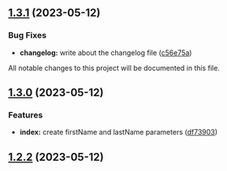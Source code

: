 

## [1.3.1](https://github.com/oluwatobiss/changelog-auto-gen-project/compare/1.3.0...1.3.1) (2023-05-12)


### Bug Fixes

* **changelog:** write about the changelog file ([c56e75a](https://github.com/oluwatobiss/changelog-auto-gen-project/commit/c56e75a7a89c22d59817562aff0715e72ce167a1))

All notable changes to this project will be documented in this file.

## [1.3.0](https://github.com/oluwatobiss/changelog-auto-gen-project/compare/1.2.2...1.3.0) (2023-05-12)

### Features

- **index:** create firstName and lastName parameters ([df73903](https://github.com/oluwatobiss/changelog-auto-gen-project/commit/df7390342fc3709f73233f864fb5269257fb6812))

## [1.2.2](https://github.com/oluwatobiss/changelog-auto-gen-project/compare/1.2.1...1.2.2) (2023-05-12)